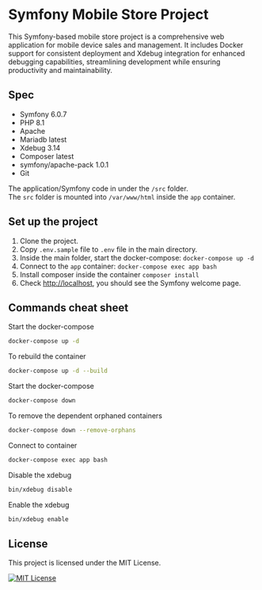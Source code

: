 # Symfony Mobile Store Project

This Symfony-based mobile store project is a comprehensive web application for mobile device sales and management. It includes Docker support for consistent deployment and Xdebug integration for enhanced debugging capabilities, streamlining development while ensuring productivity and maintainability.

## Spec

- Symfony 6.0.7
- PHP 8.1
- Apache
- Mariadb latest
- Xdebug 3.14
- Composer latest
- symfony/apache-pack 1.0.1
- Git

The application/Symfony code in under the `/src` folder.  
The `src` folder is mounted into `/var/www/html` inside the `app` container. 

## Set up the project

1. Clone the project.
2. Copy `.env.sample` file to `.env` file in the main directory.
3. Inside the main folder, start the docker-compose: `docker-compose up -d`
4. Connect to the `app` container: `docker-compose exec app bash`
5. Install composer inside the container `composer install`
6. Check [http://localhost](http://localhost/index.php/), you should see the Symfony welcome page. 

## Commands cheat sheet

Start the docker-compose

```bash
docker-compose up -d
```

To rebuild the container

```bash
docker-compose up -d --build
```

Start the docker-compose

```bash
docker-compose down
```

To remove the dependent orphaned containers

```bash
docker-compose down --remove-orphans
```

Connect to container

```bash
docker-compose exec app bash
```

Disable the xdebug

```bash
bin/xdebug disable
```

Enable the xdebug

```bash
bin/xdebug enable
```

## License

This project is licensed under the MIT License.

[![MIT License](https://img.shields.io/badge/License-MIT-green.svg)](https://choosealicense.com/licenses/mit/)
